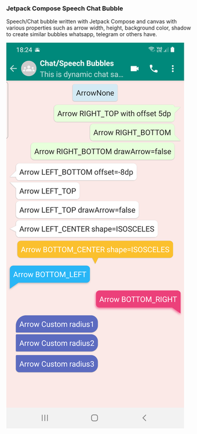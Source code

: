 ### Jetpack Compose Speech Chat Bubble

Speech/Chat bubble written with Jetpack Compose and canvas with various properties such as arrow width, height, background color, shadow to create similar bubbles whatsapp, telegram or others have.

<img src="./screenshots/bubble_demo.png"/>
